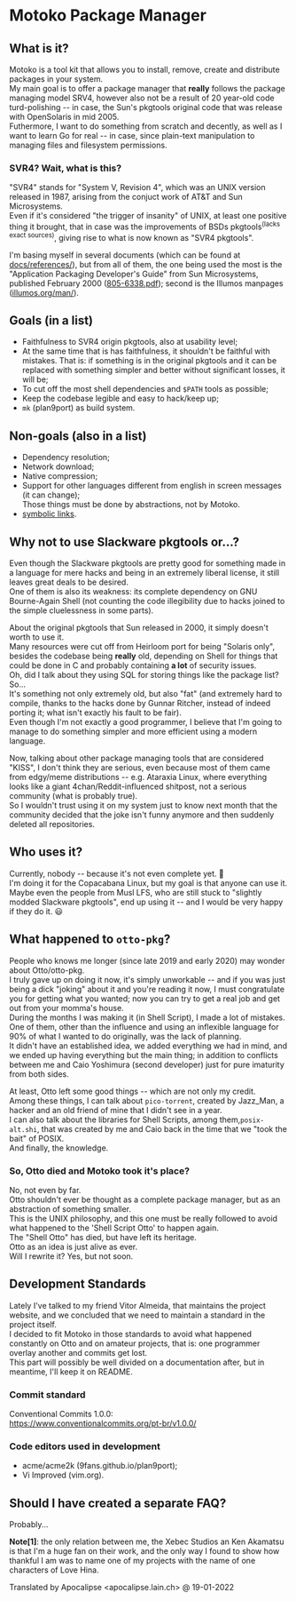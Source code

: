 # Motoko Package Manager

## What is it?
Motoko is a tool kit that allows you to install, remove, create and distribute packages in your system.  
My main goal is to offer a package manager that __really__ follows the package managing model SRV4, however also not be a result of 20 year-old code turd-polishing -- in case, the Sun's pkgtools original code that was release with OpenSolaris in mid 2005.  
Futhermore, I want to do something from scratch and decently, as well as I want to learn Go for real -- in case, since plain-text manipulation to managing files and filesystem permissions. 

### SVR4? Wait, what is this?
"SVR4" stands for "System V, Revision 4", which was an UNIX version released in 1987, arising from the conjuct work of AT&T and Sun Microsystems.  
Even if it's considered "the trigger of insanity" of UNIX, at least one positive thing it brought, that in case was the improvements of BSDs pkgtools<sup>(lacks exact sources)</sup>, giving rise to what is now known as "SVR4 pkgtools".   

I'm basing myself in several documents (which can be found at [docs/references/](./references)), but from all of them, the one being used the most is the "Application Packaging Developer's Guide" from Sun Microsystems, published February 2000 ([805-6338.pdf](https://www.uvm.edu/~fcs/Doc/Solaris8/805-6338.pdf)); second is the Illumos manpages ([illumos.org/man/](https://illumos.org/man)).  

## Goals (in a list)
* Faithfulness to SVR4 origin pkgtools, also at usability level;
* At the same time that is has faithfulness, it shouldn't be faithful with mistakes. That is: if something is in the original pkgtools and it can be replaced with something simpler and better without significant losses, it will be;
* To cut off the most shell dependencies and `$PATH` tools as possible;
* Keep the codebase legible and easy to hack/keep up;  
* `mk` (plan9port) as build system.  

## Non-goals (also in a list)
* Dependency resolution;
* Network download;
* Native compression;
* Support for other languages different from english in screen messages (it can change);  
Those things must be done by abstractions, not by Motoko.  
* [symbolic links](http://doc.cat-v.org/plan_9/4th_edition/papers/lexnames).

## Why not to use Slackware pkgtools or...?
Even though the Slackware pkgtools are pretty good for something made in a language for mere hacks and being in an extremely liberal license, it still leaves great deals to be desired.  
One of them is also its weakness: its complete dependency on GNU Bourne-Again Shell (not counting the code illegibility due to hacks joined to the simple cluelessness in some parts).  

About the original pkgtools that Sun released in 2000, it simply doesn't worth to use it.  
Many resources were cut off from Heirloom port for being "Solaris only", besides the codebase being __really__ old, depending on Shell for things that could be done in C and probably containing __a lot__ of security issues.  
Oh, did I talk about they using SQL for storing things like the package list? So...  
It's something not only extremely old, but also "fat" (and extremely hard to compile, thanks to the hacks done by Gunnar Ritcher, instead of indeed porting it; what isn't exactly his fault to be fair).  
Even though I'm not exactly a good programmer, I believe that I'm going to manage to do something simpler and more efficient using a modern language.  

Now, talking about other package managing tools that are considered "KISS", I don't think they are serious, even because most of them came from edgy/meme distributions -- e.g. Ataraxia Linux, where everything looks like a giant 4chan/Reddit-influenced shitpost, not a serious community (what is probably true).  
So I wouldn't trust using it on my system just to know next month that the community decided that the joke isn't funny anymore and then suddenly deleted all repositories.

## Who uses it?
Currently, nobody -- because it's not even complete yet. :rofl:  
I'm doing it for the Copacabana Linux, but my goal is that anyone can use it.  
Maybe even the people from Musl LFS, who are still stuck to "slightly modded Slackware pkgtools", end up using it -- and I would be very happy if they do it. :smiley:  

## What happened to `otto-pkg`?
People who knows me longer (since late 2019 and early 2020) may wonder about Otto/otto-pkg.  
I truly gave up on doing it now, it's simply unworkable -- and if you was just being a dick "joking" about it and you're reading it now, I must congratulate you for getting what you wanted; now you can try to get a real job and get out from your momma's house.  
During the months I was making it (in Shell Script), I made a lot of mistakes.  
One of them, other than the influence and using an inflexible language for 90% of what I wanted to do originally, was the lack of planning.  
It didn't have an established idea, we added everything we had in mind, and we ended up having everything but the main thing; in addition to conflicts between me and Caio Yoshimura (second developer) just for pure imaturity from both sides.  

At least, Otto left some good things -- which are not only my credit.  
Among these things, I can talk about `pico-torrent`, created by Jazz\_Man, a hacker and an old friend of mine that I didn't see in a year.  
I can also talk about the libraries for Shell Scripts, among them,`posix-alt.shi`, that was created by me and Caio back in the time that we "took the bait" of POSIX.  
And finally, the knowledge.  

### So, Otto died and Motoko took it's place?
No, not even by far.  
Otto shouldn't ever be thought as a complete package manager, but as an abstraction of something smaller.  
This is the UNIX philosophy, and this one must be really followed to avoid what happened to the 'Shell Script Otto' to happen again.  
The "Shell Otto" has died, but have left its heritage.  
Otto as an idea is just alive as ever.  
Will I rewrite it? Yes, but not soon.  

## Development Standards
Lately I've talked to my friend Vitor Almeida, that maintains the project website, and we concluded that we need to maintain a standard in the project itself.  
I decided to fit Motoko in those standards to avoid what happened constantly on Otto and on amateur projects, that is: one programmer overlay another and commits get lost.  
This part will possibly be well divided on a documentation after, but in meantime, I'll keep it on README.  

### Commit standard
Conventional Commits 1.0.0:  
https://www.conventionalcommits.org/pt-br/v1.0.0/

### Code editors used in development
- acme/acme2k (9fans.github.io/plan9port);
- Vi Improved (vim.org).

## Should I have created a separate FAQ?
Probably...   

**Note[1]**: the only relation between me, the Xebec Studios an Ken Akamatsu is that I'm a huge fan on their work, and the only way I found to show how thankful I am was to name one of my projects with the name of one characters of Love Hina.  

Translated by Apocalipse <apocalipse.lain.ch> @ 19-01-2022
